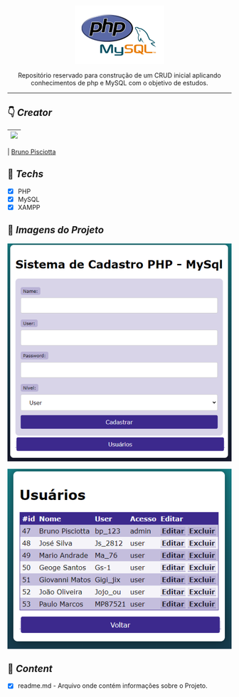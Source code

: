 <p align="center"><img src="https://github.com/bruno-pisciotta281/PHP_CRUD01/blob/main/PHP_LOGO.png" width="200px;"/></p>


<p align="center">Repositório reservado para construção de um CRUD inicial aplicando conhecimentos de php e MySQL com o objetivo de estudos.</p>



<hr>

## &#128071; *Creator*

| [<img src="https://avatars.githubusercontent.com/u/52466841?v=4" width="75px;"/>](https://github.com/guilhermerodz) |
| :------------------------------------------------------------------------------------------------------------------------: |


| [Bruno Pisciotta](https://github.com/bruno-pisciotta281)

## &#128204; *Techs*

- [x] PHP
- [x] MySQL
- [x] XAMPP

## 📸 *Imagens do Projeto*

<p align="center"><img src="https://github.com/bruno-pisciotta281/PHP_CRUD01/blob/main/CRUD_cadastro.PNG" width="800px;"/></p>
<p align="center"><img src="https://github.com/bruno-pisciotta281/PHP_CRUD01/blob/main/crud_usuarios.PNG" width="800px;"/></p>

## &#128221; *Content*
- [x] readme.md - Arquivo onde contém informações sobre o Projeto.

